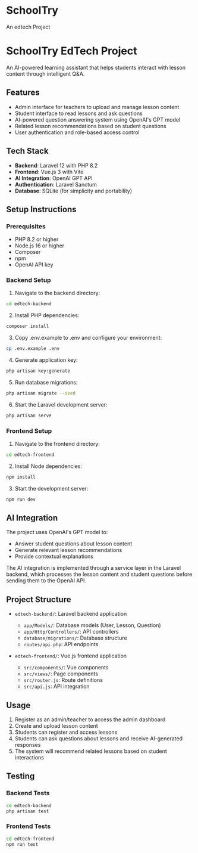 # SchoolTry
An edtech Project



# SchoolTry EdTech Project

An AI-powered learning assistant that helps students interact with lesson content through intelligent Q&A.

## Features

- Admin interface for teachers to upload and manage lesson content
- Student interface to read lessons and ask questions
- AI-powered question answering system using OpenAI's GPT model
- Related lesson recommendations based on student questions
- User authentication and role-based access control

## Tech Stack

- **Backend**: Laravel 12 with PHP 8.2
- **Frontend**: Vue.js 3 with Vite
- **AI Integration**: OpenAI GPT API
- **Authentication**: Laravel Sanctum
- **Database**: SQLite (for simplicity and portability)

## Setup Instructions

### Prerequisites

- PHP 8.2 or higher
- Node.js 16 or higher
- Composer
- npm
- OpenAI API key

### Backend Setup

1. Navigate to the backend directory:
```bash
cd edtech-backend
```

2. Install PHP dependencies:
```bash
composer install
```

3. Copy .env.example to .env and configure your environment:
```bash
cp .env.example .env
```

4. Generate application key:
```bash
php artisan key:generate
```

5. Run database migrations:
```bash
php artisan migrate --seed
```

6. Start the Laravel development server:
```bash
php artisan serve
```

### Frontend Setup

1. Navigate to the frontend directory:
```bash
cd edtech-frontend
```

2. Install Node dependencies:
```bash
npm install
```

3. Start the development server:
```bash
npm run dev
```

## AI Integration

The project uses OpenAI's GPT model to:
- Answer student questions about lesson content
- Generate relevant lesson recommendations
- Provide contextual explanations

The AI integration is implemented through a service layer in the Laravel backend, which processes the lesson content and student questions before sending them to the OpenAI API.

## Project Structure

- `edtech-backend/`: Laravel backend application
  - `app/Models/`: Database models (User, Lesson, Question)
  - `app/Http/Controllers/`: API controllers
  - `database/migrations/`: Database structure
  - `routes/api.php`: API endpoints

- `edtech-frontend/`: Vue.js frontend application
  - `src/components/`: Vue components
  - `src/views/`: Page components
  - `src/router.js`: Route definitions
  - `src/api.js`: API integration

## Usage

1. Register as an admin/teacher to access the admin dashboard
2. Create and upload lesson content
3. Students can register and access lessons
4. Students can ask questions about lessons and receive AI-generated responses
5. The system will recommend related lessons based on student interactions

## Testing

### Backend Tests
```bash
cd edtech-backend
php artisan test
```

### Frontend Tests
```bash
cd edtech-frontend
npm run test




